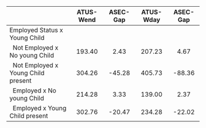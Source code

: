 
|                      |    ATUS-Wend |     ASEC-Gap |    ATUS-Wday |     ASEC-Gap |
| -------------------- | :----------: | :----------: | :----------: | :----------: |
| Employed Status x Young Child |              |              |              |              |
| &nbsp;&nbsp;Not Employed x No young Child |       193.40 |         2.43 |       207.23 |         4.67 |
| &nbsp;&nbsp;Not Employed x Young Child present |       304.26 |       -45.28 |       405.73 |       -88.36 |
| &nbsp;&nbsp;Employed x No young Child |       214.28 |         3.33 |       139.00 |         2.37 |
| &nbsp;&nbsp;Employed x Young Child present |       302.76 |       -20.47 |       234.28 |       -22.02 |

